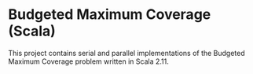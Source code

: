 # Budgeted Maximum Coverage (Scala)

This project contains serial and parallel implementations of the Budgeted Maximum Coverage problem
written in Scala 2.11.
